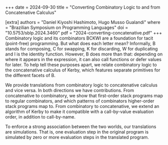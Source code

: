 +++
date  = 2024-09-30
title = "Converting Combinatory Logic to and from Concatenative Calculus"

[extra]
authors = "Daniel Kiyoshi Hashimoto, Hugo Musso Gualandi"
where   = "Brazilian Symposium on Programming Languages"
doi     = "10.5753/sblp.2024.3460"
pdf     = "2024-converting-concatenative.pdf"
+++
Combinatory logic and its combinators BCKWI are a foundation for tacit
(point-free) programming. But what does each letter mean? Informally, B stands
for composing, C for swapping, K for discarding, W for duplicating and I is the
identity function. However, B does more than that: depending on where it appears
in the expression, it can also call functions or defer values for later. To help
tell these purposes apart, we relate combinatory logic to the concatenative
calculus of Kerby, which features separate primitives for the different facets
of B.

We provide translations from combinatory logic to concatenative
calculus and vice versa. In both directions we
have contributions. From concatenative to combinatory, we
show that first-order stack programs map to regular combinators,
and which patterns of combinators higher-order
stack programs map to. From combinatory to concatenative,
we extend an algorithm of Kerby to make it compatible with
a call-by-value evaluation order, in addition to call-by-name.

To enforce a strong association between the two worlds,
our translations are simulations. That is, one evaluation step
in the original program is simulated by zero or more evaluation
steps in the translated program.
